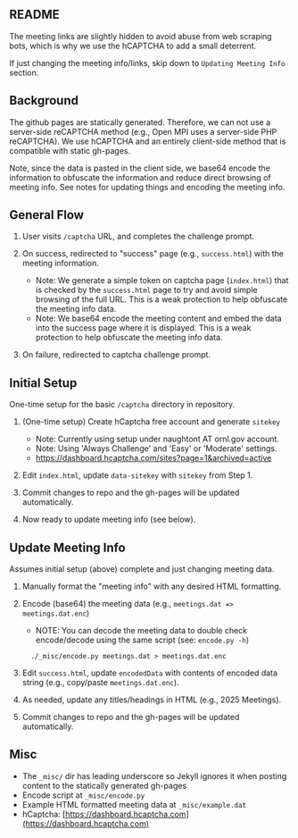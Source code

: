 README
------

The meeting links are slightly hidden to avoid abuse from web scraping bots,
which is why we use the hCAPTCHA to add a small deterrent.

If just changing the meeting info/links, skip down to `Updating Meeting
Info` section.


Background
----------
The github pages are statically generated. Therefore, we can not use a
server-side reCAPTCHA method (e.g., Open MPI uses a server-side PHP
reCAPTCHA).  We use hCAPTCHA and an entirely client-side method that is
compatible with static gh-pages.  

Note, since the data is pasted in the client side, we base64 encode the
information to obfuscate the information and reduce direct browsing of
meeting info.  See notes for updating things and encoding the meeting info.

General Flow
------------

 1. User visits `/captcha` URL, and completes the challenge prompt.

 2. On success, redirected to "success" page (e.g., `success.html`) with
    the meeting information.
    - Note: We generate a simple token on captcha page (`index.html`) that
      is checked by the `success.html` page to try and avoid simple browsing
      of the full URL.  This is a weak protection to help obfuscate the
      meeting info data.
    - Note: We base64 encode the meeting content and embed the data into the
      success page where it is displayed.  This is a weak protection to help
      obfuscate the meeting info data.

 3. On failure, redirected to captcha challenge prompt.


Initial Setup
-------------

One-time setup for the basic `/captcha` directory in repository.

 1. (One-time setup) Create hCaptcha free account and generate `sitekey`
    - Note: Currently using setup under naughtont AT ornl.gov account.
    - Note: Using 'Always Challenge' and 'Easy' or 'Moderate' settings.
    - https://dashboard.hcaptcha.com/sites?page=1&archived=active

 2. Edit `index.html`, update `data-sitekey` with `sitekey` from Step 1.

 3. Commit changes to repo and the gh-pages will be updated automatically.

 4. Now ready to update meeting info (see below).


Update Meeting Info
-------------------

Assumes initial setup (above) complete and just changing meeting data.

 1. Manually format the "meeting info" with any desired HTML formatting.

 2. Encode (base64) the meeting data (e.g., `meetings.dat => meetings.dat.enc`)
    - NOTE: You can decode the meeting data to double check encode/decode
      using the same script (see: `encode.py -h`)

    ```
      ./_misc/encode.py meetings.dat > meetings.dat.enc
    ```

 3. Edit `success.html`, update `encodedData` with contents of encoded data
    string (e.g., copy/paste `meetings.dat.enc`).

 4. As needed, update any titles/headings in HTML (e.g., 2025 Meetings).

 5. Commit changes to repo and the gh-pages will be updated automatically.


Misc
----

 - The `_misc/` dir has leading underscore so Jekyll ignores it
   when posting content to the statically generated gh-pages
 - Encode script at `_misc/encode.py`
 - Example HTML formatted meeting data at `_misc/example.dat`
 - hCaptcha: [https://dashboard.hcaptcha.com](https://dashboard.hcaptcha.com)

